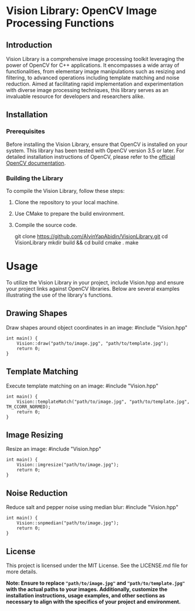 # Vision Library: OpenCV Image Processing Functions

## Introduction

Vision Library is a comprehensive image processing toolkit leveraging the power of OpenCV for C++ applications. It encompasses a wide array of functionalities, from elementary image manipulations such as resizing and filtering, to advanced operations including template matching and noise reduction. Aimed at facilitating rapid implementation and experimentation with diverse image processing techniques, this library serves as an invaluable resource for developers and researchers alike.

## Installation

### Prerequisites

Before installing the Vision Library, ensure that OpenCV is installed on your system. This library has been tested with OpenCV version 3.5 or later. For detailed installation instructions of OpenCV, please refer to the [official OpenCV documentation](https://docs.opencv.org/master/).

### Building the Library

To compile the Vision Library, follow these steps:

1. Clone the repository to your local machine.
2. Use CMake to prepare the build environment.
3. Compile the source code.

    git clone https://github.com/AlvinYapAbidin/VisionLibrary.git
    cd VisionLibrary
    mkdir build && cd build
    cmake .
    make

# Usage

To utilize the Vision Library in your project, include Vision.hpp and ensure your project links against OpenCV libraries. Below are several examples illustrating the use of the library's functions.

## Drawing Shapes
Draw shapes around object coordinates in an image:
    #include "Vision.hpp"
    
    int main() {
        Vision::draw("path/to/image.jpg", "path/to/template.jpg");
        return 0;
    }

## Template Matching
Execute template matching on an image:
    #include "Vision.hpp"
    
    int main() {
        Vision::templateMatch("path/to/image.jpg", "path/to/template.jpg", TM_CCORR_NORMED);
        return 0;
    }

## Image Resizing
Resize an image:
    #include "Vision.hpp"
    
    int main() {
        Vision::imgresize("path/to/image.jpg");
        return 0;
    }

## Noise Reduction
Reduce salt and pepper noise using median blur:
    #include "Vision.hpp"
    
    int main() {
        Vision::snpmedian("path/to/image.jpg");
        return 0;
    }

## License
This project is licensed under the MIT License. See the LICENSE.md file for more details.

**Note: Ensure to replace `"path/to/image.jpg"` and `"path/to/template.jpg"` with the actual paths to your images. Additionally, customize the installation instructions, usage examples, and other sections as necessary to align with the specifics of your project and environment.**
